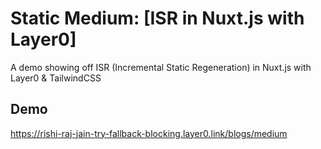 # Static Medium: [ISR in Nuxt.js with Layer0]
A demo showing off ISR (Incremental Static Regeneration) in Nuxt.js with Layer0 & TailwindCSS

## Demo
https://rishi-raj-jain-try-fallback-blocking.layer0.link/blogs/medium